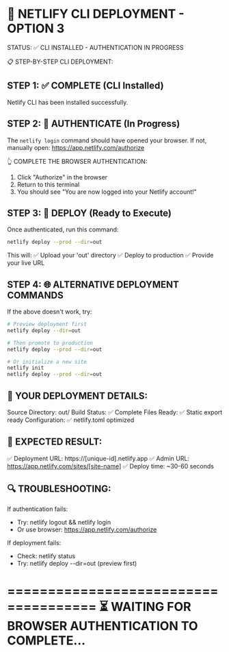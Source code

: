 🚀 NETLIFY CLI DEPLOYMENT - OPTION 3
=====================================

STATUS: ✅ CLI INSTALLED - AUTHENTICATION IN PROGRESS

📋 STEP-BY-STEP CLI DEPLOYMENT:

STEP 1: ✅ COMPLETE (CLI Installed)
----------------------------------
Netlify CLI has been installed successfully.

STEP 2: 🔑 AUTHENTICATE (In Progress)
------------------------------------
The `netlify login` command should have opened your browser.
If not, manually open: https://app.netlify.com/authorize

👆 COMPLETE THE BROWSER AUTHENTICATION:
1. Click "Authorize" in the browser
2. Return to this terminal
3. You should see "You are now logged into your Netlify account!"

STEP 3: 🚀 DEPLOY (Ready to Execute)
-----------------------------------
Once authenticated, run this command:

```bash
netlify deploy --prod --dir=out
```

This will:
✅ Upload your 'out' directory
✅ Deploy to production
✅ Provide your live URL

STEP 4: 🌐 ALTERNATIVE DEPLOYMENT COMMANDS
-----------------------------------------
If the above doesn't work, try:

```bash
# Preview deployment first
netlify deploy --dir=out

# Then promote to production
netlify deploy --prod --dir=out

# Or initialize a new site
netlify init
netlify deploy --prod --dir=out
```

📁 YOUR DEPLOYMENT DETAILS:
---------------------------
Source Directory: out/
Build Status: ✅ Complete
Files Ready: ✅ Static export ready
Configuration: ✅ netlify.toml optimized

🎯 EXPECTED RESULT:
------------------
✅ Deployment URL: https://[unique-id].netlify.app
✅ Admin URL: https://app.netlify.com/sites/[site-name]
✅ Deploy time: ~30-60 seconds

🔍 TROUBLESHOOTING:
------------------
If authentication fails:
- Try: netlify logout && netlify login
- Or use browser: https://app.netlify.com/authorize

If deployment fails:
- Check: netlify status
- Try: netlify deploy --dir=out (preview first)

=====================================
⏳ WAITING FOR BROWSER AUTHENTICATION TO COMPLETE...
=====================================
